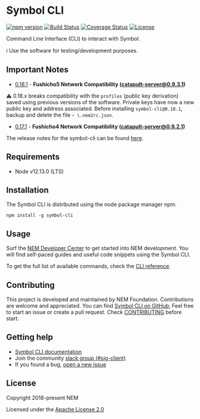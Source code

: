 # Symbol CLI

[![npm version](https://badge.fury.io/js/symbol-cli.svg)](https://badge.fury.io/js/symbol-cli)
[![Build Status](https://api.travis-ci.org/nemtech/symbol-cli.svg?branch=master)](https://travis-ci.org/nemtech/symbol-cli)
[![Coverage Status](https://coveralls.io/repos/github/nemtech/symbol-cli/badge.svg?branch=master)](https://coveralls.io/github/nemtech/symbol-cli?branch=master)
[![License](https://img.shields.io/badge/License-Apache%202.0-blue.svg)](https://opensource.org/licenses/Apache-2.0)

Command Line Interface (CLI) to interact with Symbol.

:information_source: Use the software for testing/development purposes.

## Important Notes

- [0.18.1](CHANGELOG.md#0181-19-Feb-2020) - **Fushicho5 Network Compatibility (catapult-server@0.9.3.1)**

:warning: 0.18.x breaks compatibility with the ``profiles`` (public key derivation) saved using previous versions of the software.
Private keys have now a new public key and address associated.
Before installing ``symbol-cli@0.18.1``, backup and delete the file ``~ \.nem2rc.json``.

- [0.17.1](CHANGELOG.md#0171-31-Jan-2020) - **Fushicho4 Network Compatibility (catapult-server@0.9.2.1)**

The release notes for the symbol-cli can be found [here](CHANGELOG.md).

## Requirements

- Node v12.13.0 (LTS)

## Installation

The Symbol CLI is distributed using the node package manager npm.

```
npm install -g symbol-cli
```

## Usage

Surf the [NEM Developer Center][docs] to get started into NEM development. You will find self-paced guides and useful code snippets using the Symbol CLI.

To get the full list of available commands, check the [CLI reference][docs].

## Contributing

This project is developed and maintained by NEM Foundation. Contributions are welcome and appreciated. You can find [Symbol CLI on GitHub][self];
Feel free to start an issue or create a pull request. Check [CONTRIBUTING](CONTRIBUTING.md) before start.

## Getting help

- [Symbol CLI documentation][docs]
- Join the community [slack group (#sig-client)][slack] 
- If you found a bug, [open a new issue][issues]

## License

Copyright 2018-present NEM

Licensed under the [Apache License 2.0](LICENSE)

[self]: https://github.com/nemtech/symbol-cli
[docs]: https://nemtech.github.io/cli.html
[issues]: https://github.com/nemtech/symbol-cli/issues
[slack]: https://join.slack.com/t/nem2/shared_invite/enQtMzY4MDc2NTg0ODgyLWZmZWRiMjViYTVhZjEzOTA0MzUyMTA1NTA5OWQ0MWUzNTA4NjM5OTJhOGViOTBhNjkxYWVhMWRiZDRkOTE0YmU
